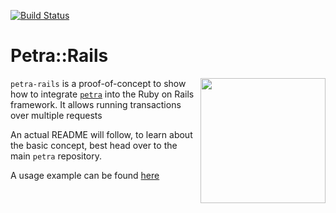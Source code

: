 [![Build Status](https://travis-ci.org/Stex/petra-rails.svg?branch=master)](https://travis-ci.org/Stex/petra-rails)

# Petra::Rails
<img src="https://drive.google.com/uc?id=1BKauBWbE66keL1gBBDfgSaRE0lL5x586&export=download" width="200" align="right" />

`petra-rails` is a proof-of-concept to show how to integrate [`petra`](https://github.com/stex/petra) into the Ruby on Rails framework. It allows running transactions over multiple requests

An actual README will follow, to learn about the basic concept, best head over to the main `petra` repository.

A usage example can be found [here](https://github.com/Stex/petra-rails_demo/tree/master/users)
